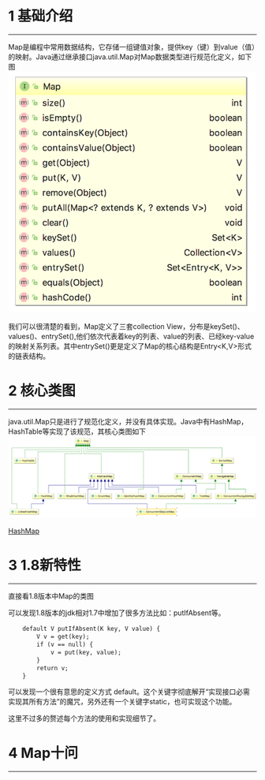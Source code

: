 # 1 基础介绍
***
Map是编程中常用数据结构，它存储一组键值对象，提供key（键）到value（值）的映射。Java通过继承接口java.util.Map对Map数据类型进行规范化定义，如下图
![image](/images/map.jpg)

我们可以很清楚的看到，Map定义了三套collection View，分布是keySet()、values()、entrySet(),他们依次代表着key的列表、value的列表、已经key-value的映射关系列表。其中entrySet()更是定义了Map的核心结构是Entry<K,V>形式的链表结构。

# 2 核心类图
***
java.util.Map只是进行了规范化定义，并没有具体实现。Java中有HashMap，HashTable等实现了该规范，其核心类图如下
![image](/images/map_class_diagram.jpg)

[HashMap](/sourcecode/Map/HashMap.md)

# 3 1.8新特性
***
直接看1.8版本中Map的类图

可以发现1.8版本的jdk相对1.7中增加了很多方法比如：putIfAbsent等。
```
    default V putIfAbsent(K key, V value) {
        V v = get(key);
        if (v == null) {
            v = put(key, value);
        }
        return v;
    }
```
可以发现一个很有意思的定义方式 default。这个关键字彻底解开“实现接口必需实现其所有方法”的魔咒，另外还有一个关键字static，也可实现这个功能。

这里不过多的赘述每个方法的使用和实现细节了。
# 4 Map十问
*** 